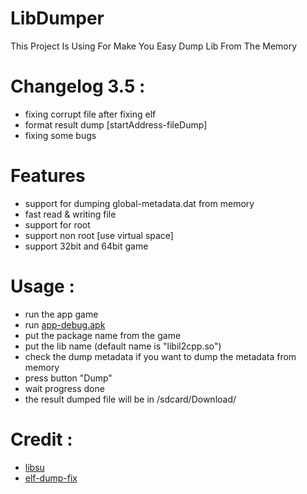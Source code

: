 # LibDumper
This Project Is Using For Make You Easy Dump Lib From The Memory

# Changelog 3.5 :
- fixing corrupt file after fixing elf
- format result dump [startAddress-fileDump]
- fixing some bugs

# Features
- support for dumping global-metadata.dat from memory
- fast read & writing file
- support for root 
- support non root [use virtual space]
- support 32bit and 64bit game

# Usage :
- run the app game 
- run [app-debug.apk](https://github.com/Imtiaz-Modder/LibDumper/releases/tag/v3.8)
- put the package name from the game
- put the lib name (default name is "libil2cpp.so")
- check the dump metadata if you want to dump the metadata from memory
- press button "Dump"
- wait progress done
- the result dumped file will be in /sdcard/Download/

# Credit :
- [libsu](https://github.com/topjohnwu/libsu)
- [elf-dump-fix](https://github.com/maiyao1988/elf-dump-fix)
